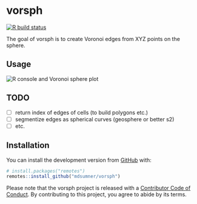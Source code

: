 
<!-- README.md is generated from README.Rmd. Please edit that file -->

# vorsph

<!-- badges: start -->

[![R build
status](https://github.com/mdsumner/vorsph/workflows/R-CMD-check/badge.svg)](https://github.com/mdsumner/vorsph/actions)
<!-- badges: end -->

The goal of vorsph is to create Voronoi edges from XYZ points on the
sphere.

## Usage

![R console and Voronoi sphere
plot](man/figures/2020-09-09_22_21_19-RConsole.png)

## TODO

  - [ ] return index of edges of cells (to build polygons etc.)
  - [ ] segmentize edges as spherical curves (geosphere or better s2)
  - [ ] etc.

## Installation

You can install the development version from
[GitHub](https://github.com/) with:

``` r
# install.packages("remotes")
remotes::install_github("mdsumner/vorsph")
```

Please note that the vorsph project is released with a [Contributor Code
of
Conduct](https://contributor-covenant.org/version/2/0/CODE_OF_CONDUCT.html).
By contributing to this project, you agree to abide by its terms.
